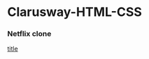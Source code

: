 # Clarusway-HTML-CSS
### Netflix clone
[title](https://anthonyharold67.github.io/Clarusway-HTML-CSS/netflix/)
